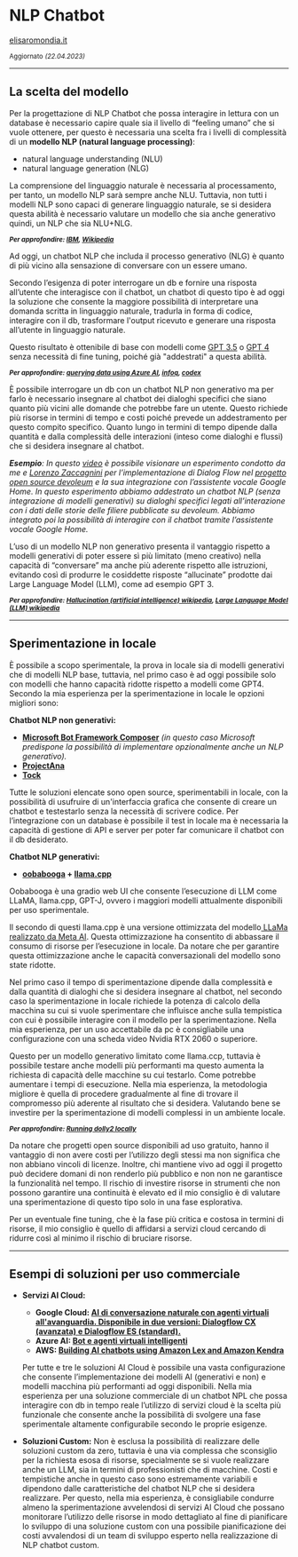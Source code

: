 # NLP Chatbot

[elisaromondia.it](https://www.elisaromondia.it/)

<sub>Aggiornato *(22.04.2023)*</sub>


---
## **La scelta del modello**

Per la progettazione di NLP Chatbot che possa interagire in lettura con un database è necessario capire quale sia il livello di “feeling umano” che si vuole ottenere, per questo è necessaria una scelta fra i livelli di complessità di un **modello NLP (natural language processing)**:

 * natural language understanding (NLU)	
 * natural language generation (NLG) 



La comprensione del linguaggio naturale è necessaria al processamento, per tanto, un modello NLP sarà sempre anche NLU. Tuttavia, non tutti i modelli NLP sono capaci di generare linguaggio naturale, se si desidera questa abilità è necessario valutare un modello che sia anche generativo quindi, un NLP che sia NLU+NLG.

<sub>***Per approfondire: [IBM](https://www.ibm.com/blog/nlp-vs-nlu-vs-nlg-the-differences-between-three-natural-language-processing-concepts/), [Wikipedia](https://en.wikipedia.org/wiki/Natural_language_generation#Example)***</sub>


Ad oggi, un chatbot NLP che includa il processo generativo (NLG) è quanto di più vicino alla sensazione di conversare con un essere umano. 

Secondo l’esigenza di poter interrogare un db e fornire una risposta all’utente che interagisce con il chatbot, un chatbot di questo tipo è ad oggi la soluzione che consente la maggiore possibilità di interpretare una domanda scritta in linguaggio naturale, tradurla in forma di codice, interagire con il db, trasformare l'output ricevuto e generare una risposta all’utente in linguaggio naturale.

Questo risultato è ottenibile di base con modelli come [GPT 3.5](https://platform.openai.com/docs/models/gpt-3-5) o [GPT 4](https://platform.openai.com/docs/models/gpt-4) senza necessità di fine tuning, poiché già "addestrati" a questa abilità.

<sub>***Per approfondire: [querying data using Azure AI](https://medium.com/microsoftazure/querying-structured-data-with-azure-openai-e59ee43867e5), [infoq](https://www.infoq.com/news/2023/03/azure-openai-chatgpt-preview/), [codex](https://openai.com/blog/openai-codex)***</sub>

È possibile interrogare un db con un chatbot NLP non generativo ma per farlo è necessario insegnare al chatbot dei dialoghi specifici che siano quanto più vicini alle domande che potrebbe fare un utente. Questo richiede più risorse in termini di tempo e costi poiché prevede un addestramento per questo compito specifico. Quanto lungo in termini di tempo dipende dalla quantità e dalla complessità delle interazioni (inteso come dialoghi e flussi) che si desidera insegnare al chatbot.

***Esempio**: In questo [video](https://www.instagram.com/tv/B2yyM8Xh4ZV/?igshid=YmMyMTA2M2Y=) è possibile visionare un esperimento condotto da me e [Lorenzo Zaccagnini](https://lorenzozaccagnini.it/) per l’implementazione di Dialog Flow nel [progetto open source devoleum](https://www.devoleum.com/) e la sua integrazione con l’assistente vocale Google Home. In questo esperimento abbiamo addestrato un chatbot NLP (senza integrazione di modelli generativi) su  dialoghi specifici legati all’interazione con i dati delle storie delle filiere pubblicate su devoleum. Abbiamo integrato poi la possibilità di interagire con il chatbot tramite l’assistente vocale Google Home.*

L’uso di un modello NLP non generativo presenta il vantaggio rispetto a modelli generativi di poter essere sì più limitato (meno creativo) nella capacità di “conversare” ma anche più aderente rispetto alle istruzioni, evitando così di produrre le cosiddette risposte “allucinate” prodotte dai Large Language Model (LLM), come ad esempio GPT 3. 

<sub>***Per approfondire: [Hallucination (artificial intelligence) wikipedia](https://en.wikipedia.org/wiki/Hallucination_(artificial_intelligence)), [Large Language Model (LLM) wikipedia](https://en.wikipedia.org/wiki/Large_language_model)***</sub>



---
## **Sperimentazione in locale**

È possibile a scopo sperimentale, la prova in locale sia di modelli generativi che di modelli NLP base, tuttavia, nel primo caso è ad oggi possibile solo con modelli che hanno capacità ridotte rispetto a modelli come GPT4. Secondo la mia esperienza per la sperimentazione in locale le opzioni migliori sono:

**Chatbot NLP non generativi:**


* **[Microsoft Bot Framework Composer](https://github.com/microsoft/BotFramework-Composer/blob/main/README.md)** *(in questo caso Microsoft predispone la possibilità di implementare opzionalmente anche un NLP generativo).*
* **[ProjectAna](https://github.com/nowfloats/ProjectAna)**
* **[Tock](https://github.com/theopenconversationkit/tock)**

Tutte le soluzioni elencate sono open source, sperimentabili in locale, con la possibilità di usufruire di un'interfaccia grafica che consente di creare un chatbot e testestarlo senza la necessità di scrivere codice. Per l’integrazione con un database è possibile il test in locale ma è necessaria la capacità di gestione di API e server per poter far comunicare il chatbot con il db desiderato.

**Chatbot NLP generativi:**


* **[oobabooga](https://github.com/oobabooga/text-generation-webui) + [llama.cpp](https://github.com/ggerganov/llama.cpp#usage)**

Oobabooga è una gradio web UI che consente l’esecuzione di LLM come LLaMA, llama.cpp, GPT-J, ovvero i maggiori modelli attualmente disponibili per uso sperimentale. 

Il secondo di questi llama.cpp è una versione ottimizzata del modello[ LLaMa realizzato da Meta AI](https://research.facebook.com/publications/llama-open-and-efficient-foundation-language-models/). Questa ottimizzazione ha consentito di abbassare il consumo di risorse per l’esecuzione in locale. Da notare che per garantire questa ottimizzazione anche le capacità conversazionali del modello sono state ridotte.

Nel primo caso il tempo di sperimentazione dipende dalla complessità e dalla quantità di dialoghi che si desidera insegnare al chatbot, nel secondo caso la sperimentazione in locale richiede la potenza di calcolo della macchina su cui si vuole sperimentare che influisce anche sulla tempistica con cui è possibile interagire con il modello per la sperimentazione. Nella mia esperienza, per un uso accettabile da pc è consigliabile una configurazione con una scheda video Nvidia RTX 2060 o superiore. 

Questo per un modello generativo limitato come llama.ccp, tuttavia è possibile testare anche modelli più performanti ma questo aumenta la richiesta di capacità delle macchine su cui testarlo. Come potrebbe aumentare i tempi di esecuzione. Nella mia esperienza, la metodologia migliore è quella di procedere gradualmente al fine di trovare il compromesso più aderente al risultato che si desidera. Valutando bene se investire per la sperimentazione di modelli complessi in un ambiente locale. 

<sub>***Per approfondire:  [Running dolly2 locally](https://huggingface.co/databricks/dolly-v2-12b/discussions/27)***</sub>

Da notare che progetti open source disponibili ad uso gratuito, hanno il vantaggio di non avere costi per l’utilizzo degli stessi ma non significa che non abbiano vincoli di licenze. Inoltre, chi mantiene vivo ad oggi il progetto può decidere domani di non renderlo più pubblico e non non ne garantisce la funzionalità nel tempo. Il rischio di investire risorse in strumenti che non possono garantire una continuità è elevato ed il mio consiglio è di valutare una sperimentazione di questo tipo solo in una fase esplorativa.

Per un eventuale fine tuning, che è la fase più critica e costosa in termini di risorse, il mio consiglio è quello di affidarsi a servizi cloud cercando di ridurre così al minimo il rischio di bruciare risorse.


---
## **Esempi di soluzioni per uso commerciale**

* **Servizi AI Cloud:**

  * **Google Cloud: [AI di conversazione naturale con agenti virtuali all'avanguardia. Disponibile in due versioni: Dialogflow CX (avanzata) e Dialogflow ES (standard). ](https://cloud.google.com/dialogflow?hl=it)**
  * **Azure AI: [Bot e agenti virtuali intelligenti](https://powervirtualagents.microsoft.com/it-it/)**
  * **AWS:  [Building AI chatbots using Amazon Lex and Amazon Kendra](https://aws.amazon.com/it/blogs/machine-learning/building-ai-chatbots-using-amazon-lex-and-amazon-kendra-for-filtering-query-results-based-on-user-context/)**


  Per tutte e tre le soluzioni AI Cloud è possibile una vasta configurazione che consente l’implementazione dei modelli AI (generativi e non) e modelli macchina più performanti ad oggi disponibili. Nella mia esperienza per una soluzione commerciale di un chatbot NPL che possa interagire con db in tempo reale l’utilizzo di servizi cloud è la scelta più funzionale che consente anche la possibilità di svolgere una fase sperimentale altamente configurabile secondo le proprie esigenze. 


* **Soluzioni Custom:** Non è esclusa la possibilità di realizzare delle soluzioni custom da zero, tuttavia è una via complessa che sconsiglio per la richiesta esosa di risorse, specialmente se si vuole realizzare anche un LLM, sia in termini di professionisti che di macchine. Costi e tempistiche anche in questo caso sono estremamente variabili e dipendono dalle caratteristiche del chatbot NLP che si desidera realizzare. Per questo, nella mia esperienza, è consigliabile condurre almeno la sperimentazione avvelendosi di servizi AI Cloud che possano monitorare l’utilizzo delle risorse in modo dettagliato al fine di pianificare lo sviluppo di una soluzione custom con una possibile pianificazione dei costi avvalendosi di un team di sviluppo esperto nella realizzazione di NLP chatbot custom. 
